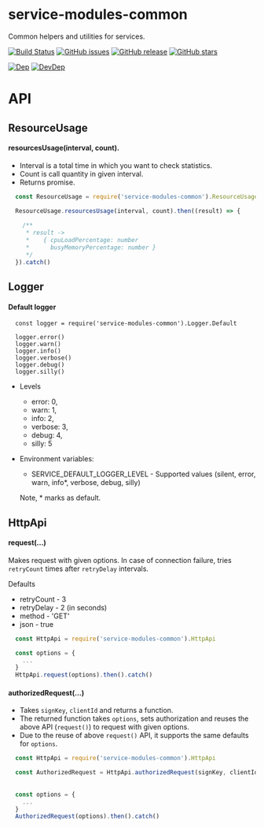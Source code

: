 # service-modules-common
Common helpers and utilities for services.

[![Build Status](https://travis-ci.org/renderforest/service-modules-common.svg?branch=master)](https://travis-ci.org/renderforest/service-modules-common)
[![GitHub issues](https://img.shields.io/github/issues/renderforest/service-modules-common.svg)](https://github.com/renderforest/service-modules-common/issues)
[![GitHub release](https://img.shields.io/github/release/renderforest/service-modules-common.svg)](https://github.com/renderforest/service-modules-common/releases)
[![GitHub stars](https://img.shields.io/github/stars/renderforest/service-modules-common.svg)](https://github.com/renderforest/service-modules-common/stargazers)

[![Dep](https://img.shields.io/david/renderforest/service-modules-common.svg)](https://david-dm.org/renderforest/service-modules-common)
[![DevDep](https://img.shields.io/david/dev/renderforest/service-modules-common.svg)](https://david-dm.org/renderforest/service-modules-common?type=dev)

# API 
 
## ResourceUsage

#### resourcesUsage(interval, count). 

 * Interval is a total time in which you want to check statistics. 
 * Count is call quantity in given interval. 
 * Returns promise.

  ``` javascript
    const ResourceUsage = require('service-modules-common').ResourceUsage
  
    ResourceUsage.resourcesUsage(interval, count).then((result) => {
      
      /**
       * result -> 
       *    { cpuLoadPercentage: number
       *      busyMemoryPercentage: number }
       */
    }).catch() 
  ```
 
## Logger

#### Default logger
  ```$xslt
    const logger = require('service-modules-common').Logger.Default
    
    logger.error()
    logger.warn()
    logger.info()
    logger.verbose()
    logger.debug()
    logger.silly()
  ```    
  
* Levels
   - error: 0,
   - warn: 1,
   - info: 2,
   - verbose: 3,
   - debug: 4,
   - silly: 5  
  
 
* Environment variables:
    - SERVICE_DEFAULT_LOGGER_LEVEL - Supported values (silent, error, warn, info*, verbose, debug, silly)

  Note, * marks as default.


## HttpApi

#### request(...)

Makes request with given options. In case of connection failure, tries `retryCount` times after `retryDelay` intervals.
 
Defaults
 * retryCount - 3
 * retryDelay - 2 (in seconds)
 * method - 'GET'
 * json - true
 
  ``` javascript
    const HttpApi = require('service-modules-common').HttpApi
  
    const options = {
      ...
    }
    HttpApi.request(options).then().catch() 
  ```

#### authorizedRequest(...)

 * Takes `signKey`, `clientId` and returns a function.
 * The returned function takes `options`, sets authorization and reuses the above API (`request()`) to request with given
 options.
 * Due to the reuse of above `request()` API, it supports the same defaults for `options`.
 
  ``` javascript
    const HttpApi = require('service-modules-common').HttpApi

    const AuthorizedRequest = HttpApi.authorizedRequest(signKey, clientId)
    
    
    const options = {
      ...
    }
    AuthorizedRequest(options).then().catch()
  ```
